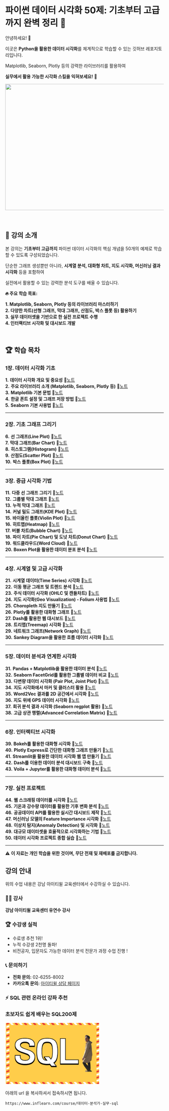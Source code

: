 # 파이썬 데이터 시각화 50제: 기초부터 고급까지 완벽 정리 🎨

안녕하세요! 🎉    

이곳은 **Python을 활용한 데이터 시각화**를 체계적으로 학습할 수 있는 깃허브 레포지토리입니다.    

Matplotlib, Seaborn, Plotly 등의 강력한 라이브러리를 활용하여   

**실무에서 활용 가능한 시각화 스킬을 익혀보세요!** 🚀    

<img src="https://github.com/oracleyu01/python_class/blob/main/python_visi.png" width="600" height="400">


&nbsp;  

## 📌 강의 소개

본 강의는 **기초부터 고급까지** 파이썬 데이터 시각화의 핵심 개념을 50개의 예제로 학습할 수 있도록 구성되었습니다.    

단순한 그래프 생성뿐만 아니라, **시계열 분석, 대화형 차트, 지도 시각화, 머신러닝 결과 시각화** 등을 포함하여    

실전에서 활용할 수 있는 강력한 분석 도구를 배울 수 있습니다.    


**🔥 주요 학습 목표:**    

 **1. Matplotlib, Seaborn, Plotly 등의 라이브러리 마스터하기**   
 **2. 다양한 차트(선형 그래프, 막대 그래프, 산점도, 박스 플롯 등) 활용하기**    
 **3. 실무 데이터셋을 기반으로 한 **실전 프로젝트** 수행**  
 **4. 인터랙티브 시각화 및 대시보드 개발**  

&nbsp;  

## 🏆 학습 목차

### **1장. 데이터 시각화 기초**
**1.** **데이터 시각화 개요 및 중요성** 📄[노트](#)  
**2.** **주요 라이브러리 소개 (Matplotlib, Seaborn, Plotly 등)** 📄[노트](#)  
**3.** **Matplotlib 기본 문법** 📄[노트](#)  
**4.** **한글 폰트 설정 및 그래프 저장 방법** 📄[노트](#)  
**5.** **Seaborn 기본 사용법** 📄[노트](#)  

---

### **2장. 기초 그래프 그리기**
**6.** **선 그래프(Line Plot)** 📄[노트](#)  
**7.** **막대 그래프(Bar Chart)** 📄[노트](#)  
**8.** **히스토그램(Histogram)** 📄[노트](#)  
**9.** **산점도(Scatter Plot)** 📄[노트](#)  
**10.** **박스 플롯(Box Plot)** 📄[노트](#)  

---

### **3장. 중급 시각화 기법**
**11.** **다중 선 그래프 그리기** 📄[노트](#)  
**12.** **그룹별 막대 그래프** 📄[노트](#)  
**13.** **누적 막대 그래프** 📄[노트](#)  
**14.** **커널 밀도 그래프(KDE Plot)** 📄[노트](#)  
**15.** **바이올린 플롯(Violin Plot)** 📄[노트](#)  
**16.** **히트맵(Heatmap)** 📄[노트](#)  
**17.** **버블 차트(Bubble Chart)** 📄[노트](#)  
**18.** **파이 차트(Pie Chart) 및 도넛 차트(Donut Chart)** 📄[노트](#)  
**19.** **워드클라우드(Word Cloud)** 📄[노트](#)  
**20.** **Boxen Plot을 활용한 데이터 분포 분석** 📄[노트](#)  

---

### **4장. 시계열 및 고급 시각화**
**21.** **시계열 데이터(Time Series) 시각화** 📄[노트](#)  
**22.** **이동 평균 그래프 및 트렌드 분석** 📄[노트](#)  
**23.** **주식 데이터 시각화 (OHLC 및 캔들차트)** 📄[노트](#)  
**24.** **지도 시각화(Geo Visualization) - Folium 사용법** 📄[노트](#)  
**25.** **Choropleth 지도 만들기** 📄[노트](#)  
**26.** **Plotly를 활용한 대화형 그래프** 📄[노트](#)  
**27.** **Dash를 활용한 웹 대시보드** 📄[노트](#)  
**28.** **트리맵(Treemap) 시각화** 📄[노트](#)  
**29.** **네트워크 그래프(Network Graph)** 📄[노트](#)  
**30.** **Sankey Diagram을 활용한 흐름 데이터 시각화** 📄[노트](#)  

---

### **5장. 데이터 분석과 연계한 시각화**
**31.** **Pandas + Matplotlib을 활용한 데이터 분석** 📄[노트](#)  
**32.** **Seaborn FacetGrid를 활용한 그룹별 데이터 비교** 📄[노트](#)  
**33.** **다변량 데이터 시각화 (Pair Plot, Joint Plot)** 📄[노트](#)  
**34.** **지도 시각화에서 마커 및 클러스터 활용** 📄[노트](#)  
**35.** **Word2Vec 결과를 2D 공간에서 시각화** 📄[노트](#)  
**36.** **지도 위에 GPS 데이터 시각화** 📄[노트](#)  
**37.** **회귀 분석 결과 시각화 (Seaborn regplot 활용)** 📄[노트](#)  
**38.** **고급 상관 행렬(Advanced Correlation Matrix)** 📄[노트](#)  

---

### **6장. 인터랙티브 시각화**
**39.** **Bokeh를 활용한 대화형 시각화** 📄[노트](#)  
**40.** **Plotly Express로 간단한 대화형 그래프 만들기** 📄[노트](#)  
**41.** **Streamlit을 활용한 데이터 시각화 웹 앱 만들기** 📄[노트](#)  
**42.** **Dash를 이용한 데이터 분석 대시보드 구축** 📄[노트](#)  
**43.** **Voila + Jupyter를 활용한 대화형 데이터 분석** 📄[노트](#)  

---

### **7장. 실전 프로젝트**
**44.** **웹 스크래핑 데이터를 시각화** 📄[노트](#)  
**45.** **기온과 강수량 데이터를 활용한 기후 변화 분석** 📄[노트](#)  
**46.** **공공데이터 API를 활용한 실시간 대시보드 제작** 📄[노트](#)  
**47.** **머신러닝 모델의 Feature Importance 시각화** 📄[노트](#)  
**48.** **이상치 탐지(Anomaly Detection) 및 시각화** 📄[노트](#)  
**49.** **대규모 데이터셋을 효율적으로 시각화하는 기법** 📄[노트](#)  
**50.** **데이터 시각화 프로젝트 종합 실습** 📄[노트](#)  

---

⚠️ **이 자료는 개인 학습을 위한 것이며, 무단 전재 및 재배포를 금지합니다.**    


## 강의 안내

위의 수업 내용은 강남 아이티윌 교육센터에서 수강하실 수 있습니다.

### 👨‍🏫 강사
**강남 아이티윌 교육센터 유연수 강사**

### 🏆 수강생 실적
- 수료생 추천 1위! 
- 누적 수강생 2천명 돌파!
- 비전공자, 입문자도 가능한 데이터 분석 전문가 과정 수업 진행 !  

### 📞 문의하기
- **전화 문의:** 02-6255-8002
- **카카오톡 문의:** [아이티윌 상담 페이지](https://www.itwill.co.kr/cmn/sym/mnu/mpm/1061100/htmlMenuView.do)

### ⚡ SQL 관련 온라인 강좌 추천


### **초보자도 쉽게 배우는 SQL200제**

<a href="https://www.inflearn.com/course/데이터-분석가-실무-sql" target="_blank" rel="noopener noreferrer">
    <img src="https://github.com/oracleyu01/statistics/blob/main/yys/SQL200.png" alt="SQL200" style="width:300px;">
</a>
   

아래의 url 을 복사하셔서 접속하시면 됩니다.

`https://www.inflearn.com/course/데이터-분석가-실무-sql`

&nbsp;  

